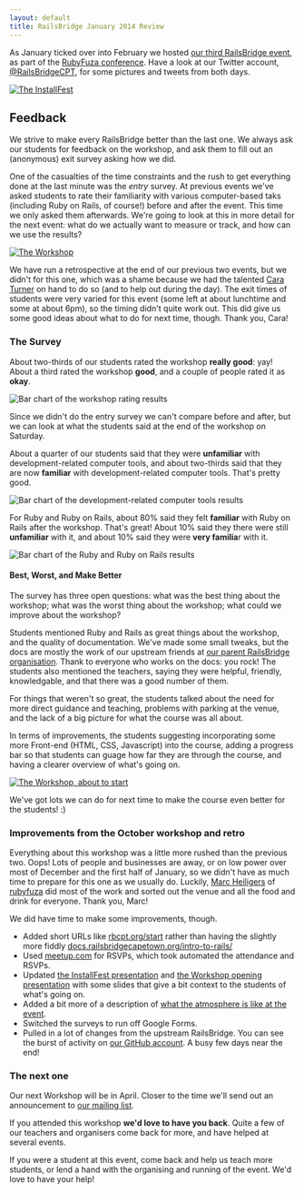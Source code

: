 ```yaml
---
layout: default
title: RailsBridge January 2014 Review
---
```


As January ticked over into February we hosted [our third RailsBridge event](/2013-10.html), as part of the [RubyFuza conference](http://rubyfuza.org/). Have a look at our Twitter account, [@RailsBridgeCPT](http://twitter.com/railsbridgecpt), for some pictures and tweets from both days.

[![The InstallFest](/images/2014-01/installfest-640.jpg)](https://twitter.com/Cara_Faye/status/429297706134429698/photo/1)


## Feedback

We strive to make every RailsBridge better than the last one. We always ask our students for feedback on the workshop, and ask them to fill out an (anonymous) exit survey asking how we did.

One of the casualties of the time constraints and the rush to get everything done at the last minute was the *entry* survey. At previous events we've asked students to rate their familiarity with various computer-based taks (including Ruby on Rails, of course!) before and after the event. This time we only asked them afterwards. We're going to look at this in more detail for the next event: what do we actually want to measure or track, and how can we use the results?

[![The Workshop](/images/2014-01/workshop-640.jpg)](https://twitter.com/RailsBridgeCPT/status/429525277178593280/photo/1/large)

We have run a retrospective at the end of our previous two events, but we didn't for this one, which was a shame because we had the talented [Cara Turner](http://facilitatingagility.com/) on hand to do so (and to help out during the day). The exit times of students were very varied for this event (some left at about lunchtime and some at about 6pm), so the timing didn't quite work out. This did give us some good ideas about what to do for next time, though. Thank you, Cara!

### The Survey

About two-thirds of our students rated the workshop **really good**: yay! About a third rated the workshop **good**, and a couple of people rated it as **okay**.

![Bar chart of the workshop rating results](/images/2014-01/workshop-rating.png)

Since we didn't do the entry survey we can't compare before and after, but we can look at what the students said at the end of the workshop on Saturday.

About a quarter of our students said that they were **unfamiliar** with development-related computer tools, and about two-thirds said that they are now **familiar** with development-related computer tools. That's pretty good.

![Bar chart of the development-related computer tools results](/images/2014-01/dev.png)

For Ruby and Ruby on Rails, about 80% said they felt **familiar** with Ruby on Rails after the workshop. That's great! About 10% said they there were still **unfamiliar** with it, and about 10% said they were **very familia**r with it.

![Bar chart of the Ruby and Ruby on Rails results](/images/2014-01/ruby-ror.png)

#### Best, Worst, and Make Better

The survey has three open questions: what was the best thing about the workshop; what was the worst thing about the workshop; what could we improve about the workshop?

Students mentioned Ruby and Rails as great things about the workshop, and the quality of documentation. We've made some small tweaks, but the docs are mostly the work of our upstream friends at [our parent RailsBridge organisation](http://www.railsbridge.org/). Thank to everyone who works on the docs: you rock! The students also mentioned the teachers, saying they were helpful, friendly, knowledgable, and that there was a good number of them.

For things that weren't so great, the students talked about the need for more direct guidance and teaching, problems with parking at the venue, and the lack of a big picture for what the course was all about.

In terms of improvements, the students suggesting incorporating some more Front-end (HTML, CSS, Javascript) into the course, adding a progress bar so that students can guage how far they are through the course, and having a clearer overview of what's going on.

[![The Workshop, about to start](/images/2014-01/workshop-opening-640.jpg)](https://twitter.com/Cara_Faye/status/429520504832417792/photo/1/large)

We've got lots we can do for next time to make the course even better for the students! :)


### Improvements from the October workshop and retro

Everything about this workshop was a little more rushed than the previous two. Oops! Lots of people and businesses are away, or on low power over most of December and the first half of January, so we didn't have as much time to prepare for this one as we usually do. Luckily, [Marc Heiligers](https://twitter.com/marcheiligers) of [rubyfuza](https://twitter.com/rubyfuza) did most of the work and sorted out the venue and all the food and drink for everyone. Thank you, Marc!

We did have time to make some improvements, though.

* Added short URLs like [rbcpt.org/start](http://rbcpt.org/start) rather than having the slightly more fiddly [docs.railsbridgecapetown.org/intro-to-rails/](http://docs.railsbridgecapetown.org/intro-to-rails/)
* Used [meetup.com](http://meetup.com) for RSVPs, which took automated the attendance and RSVPs.
* Updated [the InstallFest presentation](http://docs.railsbridgecapetown.org/workshop/overview) and [the Workshop opening presentation](http://docs.railsbridgecapetown.org/workshop/welcome) with some slides that give a bit context to the students of what's going on.
* Added a bit more of a description of [what the atmosphere is like at the event](http://railsbridgecapetown.org/#theworkshop).
* Switched the surveys to run off Google Forms.
* Pulled in a lot of changes from the upstream RailsBridge. You can see the burst of activity on [our GitHub account](https://github.com/RailsBridge-CapeTown/docs/commits/master). A busy few days near the end!









### The next one

Our next Workshop will be in April. Closer to the time we'll send out an announcement to [our mailing list](http://eepurl.com/zgRA5).

If you attended this workshop **we'd love to have you back**. Quite a few of our teachers and organisers come back for more, and have helped at several events.

If you were a student at this event, come back and help us teach more students, or lend a hand with the organising and running of the event. We'd love to have your help!